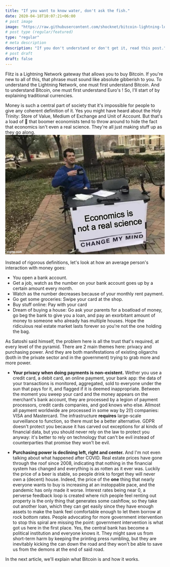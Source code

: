 ```yaml
---
title: "If you want to know water, don't ask the fish."
date: 2020-04-18T10:07:21+06:00
# post image
image: "https://raw.githubusercontent.com/shocknet/bitcoin-lightning-logo/master/LOGO-01.png"
# post type (regular/featured)
type: "regular"
# meta description
description: "If you don't understand or don't get it, read this post."
# post draft
draft: false
---
```


Flitz is a Lightning Network gateway that allows you to buy Bitcoin. If you're new to all of this, that phrase must sound like absolute gibberish to you. To understand the Lightning Network, one must first understand Bitcoin. And to understand Bitcoin, one must first understand Euro's !
So, I'll start of by explaining traditional currencies.

Money is such a central part of society that it's impossible for people to give any coherent definition of it. Yes you might have heard about the Holy Trinity: Store of Value, Medium of Exchange and Unit of Account. But that's a load of 💩 that boomer economists tend to throw around to hide the fact that economics isn't even a real science. They're all just making stuff up as they go along. 
![]( ../../images/5chtru.jpg)

Instead of rigorous definitions, let's look at how an average person's interaction with money goes:

- You open a bank account. 
- Get a job, watch as the number on your bank account goes up by a certain amount every month.
- Watch as the number decreases because of your monthly rent payment.
- Go get some groceries: Swipe your card at the shop.
- Buy stuff online: Pay with your card
- Dream of buying a house: Go ask your parents for a boatload of money, go beg the bank to give you a loan, and pay an exorbitant amount of money to someone who already has multiple houses. Hope the ridiculous real estate market lasts forever so you're not the one holding the bag.

As Satoshi said himself, the problem here is all the trust that's required, at every level of the pyramid. There are 2 main themes here: privacy and purchasing power. And they are both manifestations of existing oligarchs (both in the private sector and in the government) trying to grab more and more power.

- **Your privacy when doing payments is non-existent.** Wether you use a credit card, a debit card, an online payment, your bank app: the data of your transactions is monitored, aggregated, sold to everyone under the sun that pays for it, and flagged if it is deemed inappropriate. Between the moment you sweep your card and the money appears on the merchant's bank account, they are processed by a legion of payment processors, credit cards companies, and god knows who else. Allmost all payment worldwide are processed in some way by 2(!) companies: VISA and Mastercard. The infrastructure __requires__ large-scale surveillance to function, so there must be a better alternative. GDPR doesn't protect you because it has carved out exceptions for al kinds of financial data, but you should never rely on the law to protect you anyway: it's better to rely on technology that can't be evil instead of counterparties that promise they won't be evil.


- **Purchasing power is declining left, right and center.** And I'm not even talking about what happened after COVID. Real estate prices have gone through the roof since 2008, indicating that nothing in the financial system has changed and everything is as rotten as it ever was. Luckily the price of a beer is stable, so people drink to forget they will never own a (decent) house. Indeed, the price of the __one__ thing that nearly everyone wants to buy is increasing at an instoppable pace, and the pandemic has only made it worse. Interest rates being near 0, a perverse feedback loop is created where rich people feel renting out property is the only thing that generates some cashflow, so they take out another loan, which they can get easily since they have enough assets to make the bank feel comfortable enough to let them borrow at rock bottom rates. People advocating for more government intervention to stop this spiral are missing the point: government intervention is what got us here in the first place. Yes, the central bank has become a political institution and everyone knows it. They might save us from short-term harm by keeping the printing press rumbling, but they are inevitably kicking the can down the road and they won't be able to save us from the demons at the end of said road.


In the next article, we'll explain what Bitcoin is and how it works.